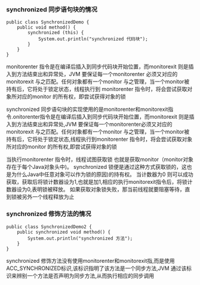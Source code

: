 ### synchronized 同步语句块的情况
```
public class SynchronizedDemo {
    public void method() {
        synchronized (this) {
            System.out.println("synchronized 代码块");
        }
    }
}
```

 monitorenter  指令是在编译后插入到同步代码块开始位置，而monitorexit 则是插入到方法结束出和异常处，JVM 要保证每一个monitorenter   必须又对应的monitorexit 与之匹配。任何对象都有一个monitor 与之管理，当一个monitor被持有后，它将处于锁定状态，线程执行到 monitorenter  指令时，将会尝试获取对象所对应的monitor 的所有权，即尝试获得对象的锁

synchronized 同步语句块的实现使用的是monitorenter和monitorexit指令.onitorenter指令是在编译后插入到同步代码块开始位置，而monitorexit 则是插入到方法结束出和异常处,JVM 要保证每一个monitorenter必须又对应的monitorexit 与之匹配。任何对象都有一个monitor 与之管理，当一个monitor被持有后，它将处于锁定状态,线程执行到monitorenter  指令时，将会尝试获取对象所对应的monitor 的所有权,即尝试获得对象的锁 

当执行monitorenter 指令时，线程试图获取锁 也就是获取monitor（monitor对象存在于每个Java对象头中)。 synchronized 锁便是通过这种方式获取锁的，这也是为什么Java中任意对象可以作为锁的原因)的持有权。 当计数器为0 则可以成功获取，获取后将锁计数器设为1,也就是加1,相应的执行monitorexit指令后，将锁计数器设为0,表明锁被释放。 如果获取对象锁失败，那当前线程就要阻塞等待，直到锁被另外一个线程释放为止

### synchronized 修饰方法的情况

```
public class SynchronizedDemo2 {
    public synchronized void method() {
        System.out.println("synchronized 方法");
    }
}
```
synchronized 修饰方法没有使用monitorenter和monitorexit指,而是使用ACC_SYNCHRONIZED标识,该标识指明了该方法是一个同步方法,JVM 通过该标识来辨别一个方法是否声明为同步方法,从而执行相应的同步调用
